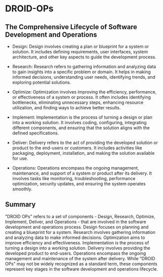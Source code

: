 # DROID-OPs

## The Comprehensive Lifecycle of Software Development and Operations

- Design: Design involves creating a plan or blueprint for a system or solution. It includes defining requirements, user interfaces, system architecture, and other key aspects to guide the development process.

- Research: Research refers to gathering information and analyzing data to gain insights into a specific problem or domain. It helps in making informed decisions, understanding user needs, identifying trends, and exploring potential solutions.

- Optimize: Optimization involves improving the efficiency, performance, or effectiveness of a system or process. It often includes identifying bottlenecks, eliminating unnecessary steps, enhancing resource utilization, and finding ways to achieve better results.

- Implement: Implementation is the process of turning a design or plan into a working solution. It involves coding, configuring, integrating different components, and ensuring that the solution aligns with the defined specifications.

- Deliver: Delivery refers to the act of providing the developed solution or product to the end-users or customers. It includes activities like packaging, deployment, installation, and making the solution available for use.

- Operations: Operations encompass the ongoing management, maintenance, and support of a system or product after its delivery. It involves tasks like monitoring, troubleshooting, performance optimization, security updates, and ensuring the system operates smoothly.

## Summary

"DROID OPs" refers to a set of components - Design, Research, Optimize, Implement, Deliver, and Operations - that are involved in the software development and operations process. Design focuses on planning and creating a blueprint for a system. Research involves gathering information and analyzing data to make informed decisions. Optimization aims to improve efficiency and effectiveness. Implementation is the process of turning a design into a working solution. Delivery involves providing the developed product to end-users. Operations encompass the ongoing management and maintenance of the system after delivery. While "DROID OPs" may not be widely recognized as a standard term, these components represent key stages in the software development and operations lifecycle.
